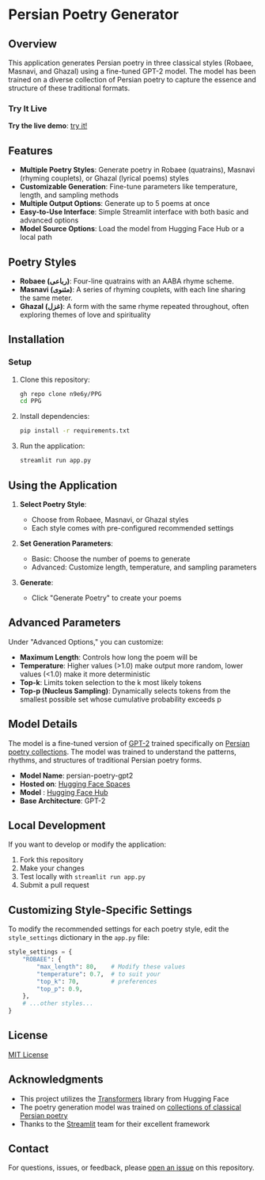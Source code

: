 # Persian Poetry Generator

## Overview

This application generates Persian poetry in three classical styles (Robaee, Masnavi, and Ghazal) using a fine-tuned GPT-2 model. The model has been trained on a diverse collection of Persian poetry to capture the essence and structure of these traditional formats.

### Try It Live

**Try the live demo**: [try it!](https://huggingface.co/spaces/n9e6y/PPG)

## Features

- **Multiple Poetry Styles**: Generate poetry in Robaee (quatrains), Masnavi (rhyming couplets), or Ghazal (lyrical poems) styles
- **Customizable Generation**: Fine-tune parameters like temperature, length, and sampling methods
- **Multiple Output Options**: Generate up to 5 poems at once
- **Easy-to-Use Interface**: Simple Streamlit interface with both basic and advanced options
- **Model Source Options**: Load the model from Hugging Face Hub or a local path

## Poetry Styles

- **Robaee (رباعی)**: Four-line quatrains with an AABA rhyme scheme.
- **Masnavi (مثنوی)**: A series of rhyming couplets, with each line sharing the same meter.
- **Ghazal (غزل)**: A form with the same rhyme repeated throughout, often exploring themes of love and spirituality

## Installation

### Setup

1. Clone this repository:
   ```bash
   gh repo clone n9e6y/PPG
   cd PPG
   ```

2. Install dependencies:
   ```bash
   pip install -r requirements.txt
   ```

3. Run the application:
   ```bash
   streamlit run app.py
   ```

## Using the Application

1. **Select Poetry Style**:
   - Choose from Robaee, Masnavi, or Ghazal styles
   - Each style comes with pre-configured recommended settings

2. **Set Generation Parameters**:
   - Basic: Choose the number of poems to generate
   - Advanced: Customize length, temperature, and sampling parameters

3. **Generate**:
   - Click "Generate Poetry" to create your poems

## Advanced Parameters

Under "Advanced Options," you can customize:

- **Maximum Length**: Controls how long the poem will be
- **Temperature**: Higher values (>1.0) make output more random, lower values (<1.0) make it more deterministic
- **Top-k**: Limits token selection to the k most likely tokens
- **Top-p (Nucleus Sampling)**: Dynamically selects tokens from the smallest possible set whose cumulative probability exceeds p

## Model Details

The model is a fine-tuned version of [GPT-2](https://huggingface.co/HooshvareLab/gpt2-fa) trained specifically on [Persian poetry collections](https://github.com/ganjoor/desktop/releases/tag/v2.81). The model was trained to understand the patterns, rhythms, and structures of traditional Persian poetry forms.

- **Model Name**: persian-poetry-gpt2
- **Hosted on**: [Hugging Face Spaces](https://huggingface.co/spaces/n9e6y/PPG)
- **Model** : [Hugging Face Hub](https://huggingface.co/n9e6y/persian-poetry-gpt2)
- **Base Architecture**: GPT-2

## Local Development

If you want to develop or modify the application:

1. Fork this repository
2. Make your changes
3. Test locally with `streamlit run app.py`
4. Submit a pull request

## Customizing Style-Specific Settings

To modify the recommended settings for each poetry style, edit the `style_settings` dictionary in the `app.py` file:

```python
style_settings = {
    "ROBAEE": {
        "max_length": 80,    # Modify these values
        "temperature": 0.7,  # to suit your
        "top_k": 70,         # preferences
        "top_p": 0.9,
    },
    # ...other styles...
}
```

## License

[MIT License](LICENSE)

## Acknowledgments

- This project utilizes the [Transformers](https://github.com/huggingface/transformers) library from Hugging Face
- The poetry generation model was trained on [collections of classical Persian poetry](https://github.com/ganjoor/desktop/releases/tag/v2.81)
- Thanks to the [Streamlit](https://streamlit.io/) team for their excellent framework

## Contact

For questions, issues, or feedback, please [open an issue](https://github.com/n9e6y/PPG/issues) on this repository.